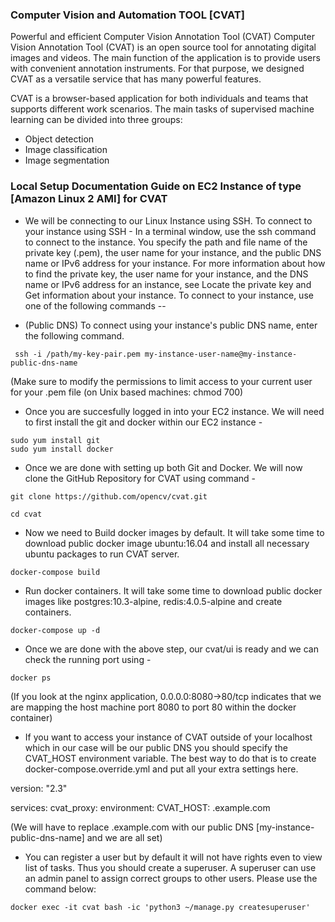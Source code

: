 ### **Computer Vision and Automation TOOL [CVAT]**

Powerful and efficient Computer Vision Annotation Tool (CVAT)
Computer Vision Annotation Tool (CVAT) is an open source tool for annotating digital images and videos. The main function of the application is to provide users with convenient annotation instruments. For that purpose, we designed CVAT as a versatile service that has many powerful features.

CVAT is a browser-based application for both individuals and teams that supports different work scenarios. The main tasks of supervised machine learning can be divided into three groups:

*   Object detection
*   Image classification
*   Image segmentation


### **Local Setup Documentation Guide on EC2 Instance of type [Amazon Linux 2 AMI] for CVAT**

* We will be connecting to our Linux Instance using SSH. To connect to your instance using SSH - In a terminal window, use the ssh command to connect to the instance. You specify the path and file name of the private key (.pem), the user name for your instance, and the public DNS name or IPv6 address for your instance. For more information about how to find the private key, the user name for your instance, and the DNS name or IPv6 address for an instance, see Locate the private key and Get information about your instance. To connect to your instance, use one of the following commands -- 

*   (Public DNS) To connect using your instance's public DNS name, enter the following command.

``` 
 ssh -i /path/my-key-pair.pem my-instance-user-name@my-instance-public-dns-name

```
(Make sure to modify the permissions to limit access to your current user for your .pem file (on Unix based machines: chmod 700)

* Once you are succesfully logged in into your EC2 instance. We will need to first install the git and docker within our EC2 instance -
```
sudo yum install git
sudo yum install docker

```

* Once we are done with setting up both Git and Docker. We will now clone the GitHub Repository for CVAT using command -
```
git clone https://github.com/opencv/cvat.git

cd cvat
```

* Now we need to Build docker images by default. It will take some time to download public docker image ubuntu:16.04 and install all necessary ubuntu packages to run CVAT server.

```
docker-compose build
```

* Run docker containers. It will take some time to download public docker images like postgres:10.3-alpine, redis:4.0.5-alpine and create containers.
```
docker-compose up -d
```

* Once we are done with the above step, our cvat/ui is ready and we can check the running port using - 

```
docker ps
```
(If you look at the nginx application, 0.0.0.0:8080->80/tcp indicates that we are mapping the host machine port 8080 to port 80 within the docker container)

*  If you want to access your instance of CVAT outside of your localhost which in our case will be our public DNS you should specify the CVAT_HOST environment variable. The best way to do that is to create docker-compose.override.yml and put all your extra settings here.

version: "2.3"

services:
  cvat_proxy:
    environment:
      CVAT_HOST: .example.com

(We will have to replace .example.com with our public DNS [my-instance-public-dns-name] and we are all set)

* You can register a user but by default it will not have rights even to view list of tasks. Thus you should create a superuser. A superuser can use an admin panel to assign correct groups to other users. Please use the command below:

```
docker exec -it cvat bash -ic 'python3 ~/manage.py createsuperuser'
```


 